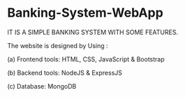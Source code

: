# Banking-System-WebApp

IT IS A SIMPLE BANKING SYSTEM WITH SOME FEATURES.

The website is designed by Using :

(a) Frontend tools: HTML, CSS, JavaScript & Bootstrap

(b) Backend tools: NodeJS & ExpressJS 

(c) Database: MongoDB



